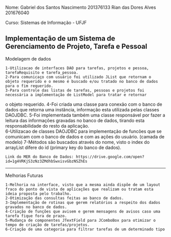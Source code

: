 Nome: Gabriel dos Santos Nascimento 201376133
      Rian das Dores Alves 201676040

Curso: Sistemas de Informação - UFJF

Implementação de um Sistema de Gerenciamento de Projeto, Tarefa e Pessoal
----------------------------------------------------------------------------------------------------------------------------
Modelagem de dados

    1-Utilizacao de interfaces DAO para tarefas, projetos e pessoa, tarefaRequisito e tarefa_pessoa.
    2-Para comunicaço com usuário foi utilizado JList que retornam o objeto requerido e o mesmo é buscado e/ou tratado no banco de dados para o fim requerido.
    3-Para controle das listas de tarefas, pessoas e projetos foi necessária a implementação de ListModel para tratar e retornar
o objeto requerido.
    4-Foi criada uma classe para conexão com o banco de dados que retorna uma instância, informação esta utilizada pelas classes
DAOJDBC.
    5-Foi implementada também uma classe responsável por fazer a leitura das informações gravadas no banco de dados, tirando esta
responsabilidade do resto da aplicação.    
    6-Utilizacao de classes DAOJDBC para implementação de funcões que se comunicam com o banco de dados e com as ações 
    do usuário. (camada de modelo)
    7-Métodos são buscados através do nome, visto o index do arrayList difere do id (primary key do banco de dados).
    
    Link do MER do Banco de Dados: https://drive.google.com/open?id=1g4VRKjS3zNz3ZMdhbSwxisvGbzNSZhEs
    
-----------------------------------------------------------------------------------------------------------------------------    
 
 Melhorias Futuras
 
    1-Melhoria na interface, visto que a mesma ainda dispõe de um layout fraco do ponto de vista de aplicações que realizam ou tratam esta ideia proposta pelo trabalho.
    2-Otimização das consultas feitas ao banco de dados.
    3-Implementação de rotinas que gerem relatórios a respeito dos dados gravados no banco de dados.
    4-Criação de funções que avisem e gerem mensagens de avisos caso uma tarefa fique fora de prazo.
    5-Mudança de componentes JTextField para JComboBox para otimizar o tempo de criação de tarefas/projetos.
    6-Criação de uma categoria para filtrar tarefas de um determinado tipo
    
    
    
      
